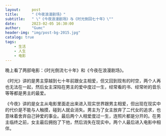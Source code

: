 ```yaml
---
layout:     post
title:      "《今夜浪漫剧场》"
subtitle:   " \"《今夜浪漫剧场》与《时光倒回七十年》\""
date:       2023-02-05 16:30:00
author:     "Gumc"
header-img: "img/post-bg-2015.jpg"
catalog: true
tags:
    - 生活
    - 人生
    - 电影
---
```

晚上看了两部电影：《时光倒流七十年》和《今夜在浪漫剧场》。

《时光》讲的是男主穿越到七十年前跟女主相爱，但又回到现有的时空，两个人再也无法在一起，然后女主深陷在男主的爱中度过一生，经常看的书、经常听的音乐等等都是男主的最爱。

《今夜》讲的是女主从电影里面走出来进入现实世界跟男主相爱，但出现在现实中的代价是不能与人触摸，碰到人就会消失。男主为了女主放弃了二代女的追求，也意味着舍弃自己钟爱的事业。最后两个人相爱度过一生，连照片都是分开的。在男主临终之前，女主最后拥抱了下他，然后消失在现实中。两个人最后进入电影中相伴。
